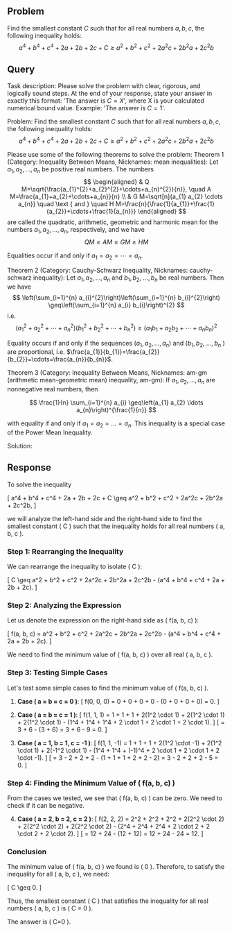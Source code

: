 ## Problem

Find the smallest constant $C$ such that for all real numbers $a, b, c$, the following inequality holds:
$$
a^4+b^4+c^4+2a+2b+2c+C \geq a^2+b^2+c^2+2a^2c+2b^2a+2c^2b
$$

## Query

Task description: Please solve the problem with clear, rigorous, and logically sound steps. At the end of your response, state your answer in exactly this format: 'The answer is $C=X$', where X is your calculated numerical bound value. Example: 'The answer is $C=1$'.

Problem: Find the smallest constant $C$ such that for all real numbers $a, b, c$, the following inequality holds:
$$
a^4+b^4+c^4+2a+2b+2c+C \geq a^2+b^2+c^2+2a^2c+2b^2a+2c^2b
$$

Please use some of the following theorems to solve the problem:
Theorem 1 (Category: Inequality Between Means, Nicknames: mean inequalities): Let $a_{1}, a_{2}, \ldots, a_{n}$ be positive real numbers. The numbers
$$
\begin{aligned}
& Q M=\sqrt{\frac{a_{1}^{2}+a_{2}^{2}+\cdots+a_{n}^{2}}{n}}, \quad A M=\frac{a_{1}+a_{2}+\cdots+a_{n}}{n} \\
& G M=\sqrt[n]{a_{1} a_{2} \cdots a_{n}} \quad \text { and } \quad H M=\frac{n}{\frac{1}{a_{1}}+\frac{1}{a_{2}}+\cdots+\frac{1}{a_{n}}}
\end{aligned}
$$
are called the quadratic, arithmetic, geometric and harmonic mean for the numbers $a_{1}, a_{2}, \ldots, a_{n}$, respectively, and we have
$$
Q M \geq A M \geq G M \geq H M
$$

Equalities occur if and only if $a_{1}=a_{2}=\cdots=a_{n}$.

Theorem 2 (Category: Cauchy-Schwarz Inequality, Nicknames: cauchy-schwarz inequality): Let $a_{1}, a_{2}, \ldots, a_{n}$ and $b_{1}, b_{2}$, $\ldots, b_{n}$ be real numbers. Then we have
$$
\left(\sum_{i=1}^{n} a_{i}^{2}\right)\left(\sum_{i=1}^{n} b_{i}^{2}\right) \geq\left(\sum_{i=1}^{n} a_{i} b_{i}\right)^{2}
$$
i.e.
$$
\left(a_{1}^{2}+a_{2}^{2}+\cdots+a_{n}^{2}\right)\left(b_{1}^{2}+b_{2}^{2}+\cdots+b_{n}^{2}\right) \geq\left(a_{1} b_{1}+a_{2} b_{2}+\cdots+a_{n} b_{n}\right)^{2}
$$

Equality occurs if and only if the sequences $\left(a_{1}, a_{2}, \ldots, a_{n}\right)$ and $\left(b_{1}, b_{2}\right.$, $\ldots, b_{n}$ ) are proportional, i.e. $\frac{a_{1}}{b_{1}}=\frac{a_{2}}{b_{2}}=\cdots=\frac{a_{n}}{b_{n}}$.

Theorem 3 (Category: Inequality Between Means, Nicknames: am-gm (arithmetic mean-geometric mean) inequality, am-gm): If $a_{1}, a_{2}, \ldots, a_{n}$ are nonnegative real numbers, then

$$
\frac{1}{n} \sum_{i=1}^{n} a_{i} \geq\left(a_{1} a_{2} \ldots a_{n}\right)^{\frac{1}{n}}
$$

with equality if and only if $a_{1}=a_{2}=\ldots=a_{n}$. This inequality is a special case of the Power Mean Inequality.

Solution:

## Response

To solve the inequality 

\[
a^4 + b^4 + c^4 + 2a + 2b + 2c + C \geq a^2 + b^2 + c^2 + 2a^2c + 2b^2a + 2c^2b,
\]

we will analyze the left-hand side and the right-hand side to find the smallest constant \( C \) such that the inequality holds for all real numbers \( a, b, c \).

### Step 1: Rearranging the Inequality

We can rearrange the inequality to isolate \( C \):

\[
C \geq a^2 + b^2 + c^2 + 2a^2c + 2b^2a + 2c^2b - (a^4 + b^4 + c^4 + 2a + 2b + 2c).
\]

### Step 2: Analyzing the Expression

Let us denote the expression on the right-hand side as \( f(a, b, c) \):

\[
f(a, b, c) = a^2 + b^2 + c^2 + 2a^2c + 2b^2a + 2c^2b - (a^4 + b^4 + c^4 + 2a + 2b + 2c).
\]

We need to find the minimum value of \( f(a, b, c) \) over all real \( a, b, c \).

### Step 3: Testing Simple Cases

Let's test some simple cases to find the minimum value of \( f(a, b, c) \).

1. **Case \( a = b = c = 0 \)**:
   \[
   f(0, 0, 0) = 0 + 0 + 0 + 0 - (0 + 0 + 0 + 0) = 0.
   \]

2. **Case \( a = b = c = 1 \)**:
   \[
   f(1, 1, 1) = 1 + 1 + 1 + 2(1^2 \cdot 1) + 2(1^2 \cdot 1) + 2(1^2 \cdot 1) - (1^4 + 1^4 + 1^4 + 2 \cdot 1 + 2 \cdot 1 + 2 \cdot 1).
   \]
   \[
   = 3 + 6 - (3 + 6) = 3 + 6 - 9 = 0.
   \]

3. **Case \( a = 1, b = 1, c = -1 \)**:
   \[
   f(1, 1, -1) = 1 + 1 + 1 + 2(1^2 \cdot -1) + 2(1^2 \cdot 1) + 2(-1^2 \cdot 1) - (1^4 + 1^4 + (-1)^4 + 2 \cdot 1 + 2 \cdot 1 + 2 \cdot -1).
   \]
   \[
   = 3 - 2 + 2 + 2 - (1 + 1 + 1 + 2 + 2 - 2) = 3 - 2 + 2 + 2 - 5 = 0.
   \]

### Step 4: Finding the Minimum Value of \( f(a, b, c) \)

From the cases we tested, we see that \( f(a, b, c) \) can be zero. We need to check if it can be negative.

4. **Case \( a = 2, b = 2, c = 2 \)**:
   \[
   f(2, 2, 2) = 2^2 + 2^2 + 2^2 + 2(2^2 \cdot 2) + 2(2^2 \cdot 2) + 2(2^2 \cdot 2) - (2^4 + 2^4 + 2^4 + 2 \cdot 2 + 2 \cdot 2 + 2 \cdot 2).
   \]
   \[
   = 12 + 24 - (12 + 12) = 12 + 24 - 24 = 12.
   \]

### Conclusion

The minimum value of \( f(a, b, c) \) we found is \( 0 \). Therefore, to satisfy the inequality for all \( a, b, c \), we need:

\[
C \geq 0.
\]

Thus, the smallest constant \( C \) that satisfies the inequality for all real numbers \( a, b, c \) is \( C = 0 \).

The answer is \( C=0 \).
